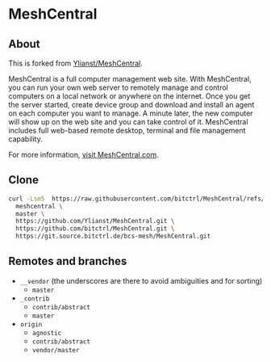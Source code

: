 # MeshCentral

## About
This is forked from [Ylianst/MeshCentral](https://github.com/Ylianst/MeshCentral).

MeshCentral is a full computer management web site. With MeshCentral, you can run your own web server to remotely manage and control computers on a local network or anywhere on the internet. Once you get the server started, create device group and download and install an agent on each computer you want to manage. A minute later, the new computer will show up on the web site and you can take control of it. MeshCentral includes full web-based remote desktop, terminal and file management capability.

For more information, [visit MeshCentral.com](https://meshcentral.com).

## Clone
```bash
curl -Lsm5  https://raw.githubusercontent.com/bitctrl/MeshCentral/refs/heads/contrib/abstract/clone-3-npm.sh | bash -s \
  meshcentral \
  master \
  https://github.com/Ylianst/MeshCentral.git \
  https://github.com/bitctrl/MeshCentral.git \
  https://git.source.bitctrl.de/bcs-mesh/MeshCentral.git
```

## Remotes and branches
- `__vendor` (the underscores are there to avoid ambiguities and for sorting)
  - `master`
- `_contrib`
  - `contrib/abstract`
  - `master`
- `origin`
  - `agnostic`
  - `contrib/abstract`
  - `vendor/master`
